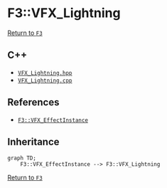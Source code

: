 # F3::VFX_Lightning

[Return to `F3`](/docs/F3.md)

## C++

- [`VFX_Lightning.hpp`](/c++/include/VFX_Lightning.hpp)
- [`VFX_Lightning.cpp`](/c++/source/VFX_Lightning.cpp)

## References

- [`F3::VFX_EffectInstance`](/docs/F3/VFX_EffectInstance.md)

## Inheritance

```mermaid
graph TD;
    F3::VFX_EffectInstance --> F3::VFX_Lightning
```

[Return to `F3`](/docs/F3.md)